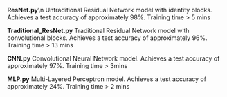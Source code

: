 **ResNet.py**\n
    Untraditional Residual Network model with identity blocks. Achieves a test accuracy of approximately 98%. Training time > 5 mins
    
**Traditional_ResNet.py**
    Traditional Residual Network model with convolutional blocks. Achieves a test accuracy of approximately 96%. Training time > 13 mins

**CNN.py**
    Convolutional Neural Network model. Achieves a test accuracy of approximately 97%. Training time > 3mins

**MLP.py**
    Multi-Layered Perceptron model. Achieves a test accuracy of approximately 24%. Training time > 2 mins

